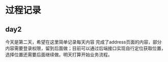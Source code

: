 # 过程记录
## day2
今天是第二天，希望在这里简单记录每天内容
完成了address页面的内容，部分内容需要登录权限，留到后面做；目前可以通过后端接口实现自行定位获取位置，选择位置还需要后面继续做。明天打算开始业务流程。
